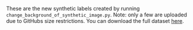 These are the new synthetic labels created by running `change_background_of_synthetic_image.py`. Note: only a few are uploaded due to GitHubs size restrictions. You can download the full dataset [here](https://oregonstate.box.com/s/pwak6vbnyqgrlsltk2wcmvbv8ubjy4zr).
